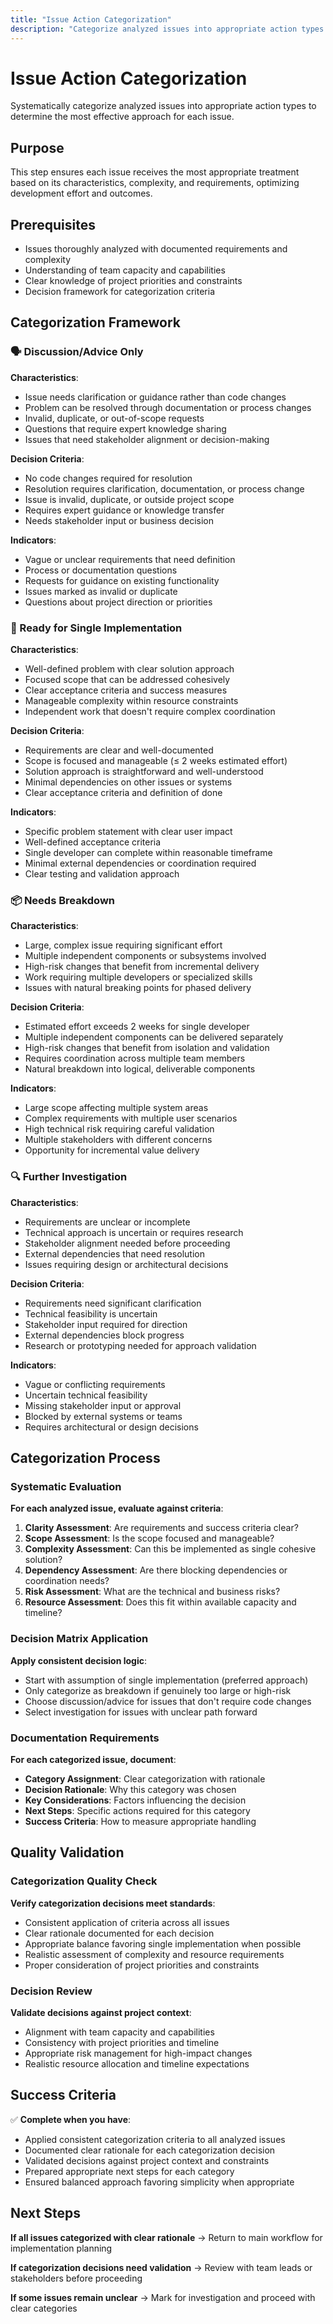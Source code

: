 ```yaml
---
title: "Issue Action Categorization"
description: "Categorize analyzed issues into appropriate action types based on complexity and requirements"
---
```


# Issue Action Categorization

Systematically categorize analyzed issues into appropriate action types to determine the most effective approach for each issue.

## Purpose

This step ensures each issue receives the most appropriate treatment based on its characteristics, complexity, and requirements, optimizing development effort and outcomes.

## Prerequisites

- Issues thoroughly analyzed with documented requirements and complexity
- Understanding of team capacity and capabilities
- Clear knowledge of project priorities and constraints
- Decision framework for categorization criteria

## Categorization Framework

### 🗣️ Discussion/Advice Only

**Characteristics**:
- Issue needs clarification or guidance rather than code changes
- Problem can be resolved through documentation or process changes
- Invalid, duplicate, or out-of-scope requests
- Questions that require expert knowledge sharing
- Issues that need stakeholder alignment or decision-making

**Decision Criteria**:
- No code changes required for resolution
- Resolution requires clarification, documentation, or process change
- Issue is invalid, duplicate, or outside project scope
- Requires expert guidance or knowledge transfer
- Needs stakeholder input or business decision

**Indicators**:
- Vague or unclear requirements that need definition
- Process or documentation questions
- Requests for guidance on existing functionality
- Issues marked as invalid or duplicate
- Questions about project direction or priorities

### 🎯 Ready for Single Implementation

**Characteristics**:
- Well-defined problem with clear solution approach
- Focused scope that can be addressed cohesively
- Clear acceptance criteria and success measures
- Manageable complexity within resource constraints
- Independent work that doesn't require complex coordination

**Decision Criteria**:
- Requirements are clear and well-documented
- Scope is focused and manageable (≤ 2 weeks estimated effort)
- Solution approach is straightforward and well-understood
- Minimal dependencies on other issues or systems
- Clear acceptance criteria and definition of done

**Indicators**:
- Specific problem statement with clear user impact
- Well-defined acceptance criteria
- Single developer can complete within reasonable timeframe
- Minimal external dependencies or coordination required
- Clear testing and validation approach

### 📦 Needs Breakdown

**Characteristics**:
- Large, complex issue requiring significant effort
- Multiple independent components or subsystems involved
- High-risk changes that benefit from incremental delivery
- Work requiring multiple developers or specialized skills
- Issues with natural breaking points for phased delivery

**Decision Criteria**:
- Estimated effort exceeds 2 weeks for single developer
- Multiple independent components can be delivered separately
- High-risk changes that benefit from isolation and validation
- Requires coordination across multiple team members
- Natural breakdown into logical, deliverable components

**Indicators**:
- Large scope affecting multiple system areas
- Complex requirements with multiple user scenarios
- High technical risk requiring careful validation
- Multiple stakeholders with different concerns
- Opportunity for incremental value delivery

### 🔍 Further Investigation

**Characteristics**:
- Requirements are unclear or incomplete
- Technical approach is uncertain or requires research
- Stakeholder alignment needed before proceeding
- External dependencies that need resolution
- Issues requiring design or architectural decisions

**Decision Criteria**:
- Requirements need significant clarification
- Technical feasibility is uncertain
- Stakeholder input required for direction
- External dependencies block progress
- Research or prototyping needed for approach validation

**Indicators**:
- Vague or conflicting requirements
- Uncertain technical feasibility
- Missing stakeholder input or approval
- Blocked by external systems or teams
- Requires architectural or design decisions

## Categorization Process

### Systematic Evaluation

**For each analyzed issue, evaluate against criteria**:

1. **Clarity Assessment**: Are requirements and success criteria clear?
2. **Scope Assessment**: Is the scope focused and manageable?
3. **Complexity Assessment**: Can this be implemented as single cohesive solution?
4. **Dependency Assessment**: Are there blocking dependencies or coordination needs?
5. **Risk Assessment**: What are the technical and business risks?
6. **Resource Assessment**: Does this fit within available capacity and timeline?

### Decision Matrix Application

**Apply consistent decision logic**:
- Start with assumption of single implementation (preferred approach)
- Only categorize as breakdown if genuinely too large or high-risk
- Choose discussion/advice for issues that don't require code changes
- Select investigation for issues with unclear path forward

### Documentation Requirements

**For each categorized issue, document**:
- **Category Assignment**: Clear categorization with rationale
- **Decision Rationale**: Why this category was chosen
- **Key Considerations**: Factors influencing the decision
- **Next Steps**: Specific actions required for this category
- **Success Criteria**: How to measure appropriate handling

## Quality Validation

### Categorization Quality Check

**Verify categorization decisions meet standards**:
- Consistent application of criteria across all issues
- Clear rationale documented for each decision
- Appropriate balance favoring single implementation when possible
- Realistic assessment of complexity and resource requirements
- Proper consideration of project priorities and constraints

### Decision Review

**Validate decisions against project context**:
- Alignment with team capacity and capabilities
- Consistency with project priorities and timeline
- Appropriate risk management for high-impact changes
- Realistic resource allocation and timeline expectations

## Success Criteria

✅ **Complete when you have**:
- Applied consistent categorization criteria to all analyzed issues
- Documented clear rationale for each categorization decision
- Validated decisions against project context and constraints
- Prepared appropriate next steps for each category
- Ensured balanced approach favoring simplicity when appropriate

## Next Steps

**If all issues categorized with clear rationale** → Return to main workflow for implementation planning

**If categorization decisions need validation** → Review with team leads or stakeholders before proceeding

**If some issues remain unclear** → Mark for investigation and proceed with clear categories